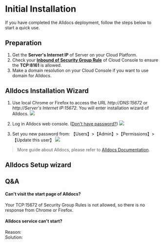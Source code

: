 # Initial Installation

If you have completed the Alldocs deployment, follow the steps below to start a quick use.

## Preparation

1. Get the **Server's Internet IP** of Server on your Cloud Platform.
2. Check your **[Inbound of Security Group Rule](https://support.websoft9.com/docs/faq/tech-instance.html)** of Cloud Console to ensure the **TCP:8161** is allowed.
3. Make a domain resolution on your Cloud Console if you want to use domain for Alldocs.

## Alldocs Installation Wizard

1. Use local Chrome or Firefox to access the URL *http://DNS:15672* or *http://Server's Internet IP:15672*. You will enter installation wizard of Alldocs.
   ![](https://libs.websoft9.com/Websoft9/DocsPicture/zh/alldocs/alldocs-login-websoft9.png)

2. Log in Alldocs web console. ([Don't have password?](/stack-accounts.md#alldocs)) 
   ![](https://libs.websoft9.com/Websoft9/DocsPicture/zh/alldocs/alldocs-bk-websoft9.png)

3. Set you new password from: 【Users】>【Admin】>【Permissions】>【Update this user】
   ![](https://libs.websoft9.com/Websoft9/DocsPicture/zh/alldocs/alldocs-pw-websoft9.png)

> More guide about Alldocs, please refer to [Alldocs Documentation](https://www.alldocs.com/documentation.html).

## Alldocs Setup wizard

## Q&A

#### Can't visit the start page of Alldocs?

Your TCP:15672 of Security Group Rules is not allowed, so there is no response from Chrome or Firefox.

#### Alldocs service can't start? 
Reason:  
Solution:  
